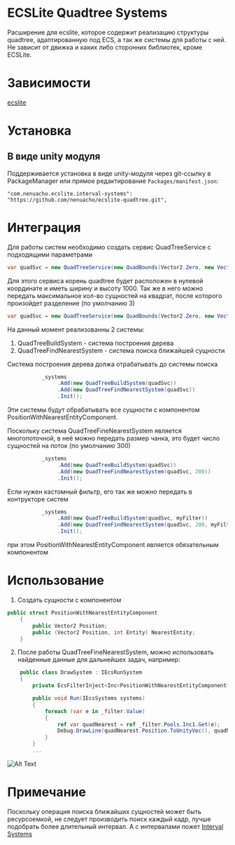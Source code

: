 # ECSLite Quadtree Systems

Расширение для ecslite, которое содержит реализацию структуры quadtree, адаптированную под ECS, а так же системы для работы с ней.
Не зависит от движка и каких либо сторонних библиотек, кроме ECSLite.

# Зависимости
[ecslite](https://github.com/Leopotam/ecslite)

# Установка
## В виде unity модуля
Поддерживается установка в виде unity-модуля через git-ссылку в PackageManager или прямое редактирование `Packages/manifest.json`:
```
"com.nenuacho.ecslite.interval-systems": "https://github.com/nenuacho/ecslite-quadtree.git",
```

# Интеграция

Для работы систем необходимо создать сервис QuadTreeService с подходящими параметрами
```c#
var quadSvc = new QuadTreeService(new QuadBounds(Vector2.Zero, new Vector2(1000, 1000)));
```
Для этого сервиса корень quadtree будет расположен в нулевой координате и иметь ширину и высоту 1000. 
Так же в него можно передать максимальное кол-во сущностей на квадрат, после которого произойдет разделение (по умолчанию 3)
```c#
var quadSvc = new QuadTreeService(new QuadBounds(Vector2.Zero, new Vector2(1000, 1000)), 2);
```

На данный момент реализованны 2 системы:
1. QuadTreeBuildSystem - система построения дерева
2. QuadTreeFindNearestSystem - система поиска ближайшей сущности

Система построения дерева должа отрабатывать до системы поиска
```c#
           _systems
                .Add(new QuadTreeBuildSystem(quadSvc))
                .Add(new QuadTreeFindNearestSystem(quadSvc))
                .Init();
```
Эти системы будут обрабатывать все сущности с компонентом PositionWithNearestEntityComponent.

Поскольку система QuadTreeFineNearestSystem является многопоточной, в неё можно передать размер чанка, это будет число сущностей на поток (по умолчанию 300)
```c#
           _systems
                .Add(new QuadTreeBuildSystem(quadSvc))
                .Add(new QuadTreeFindNearestSystem(quadSvc, 200))
                .Init();
```

Если нужен кастомный фильтр, его так же можно передать в контрукторе систем
```c#
           _systems
                .Add(new QuadTreeBuildSystem(quadSvc, myFilter))
                .Add(new QuadTreeFindNearestSystem(quadSvc, 200, myFilter))
                .Init();
```
при этом PositionWithNearestEntityComponent является обязательным компонентом

# Использование

1. Создать сущности с компонентом     
```c#
public struct PositionWithNearestEntityComponent
    {
        public Vector2 Position;
        public (Vector2 Position, int Entity) NearestEntity;
    }
```

2. После работы QuadTreeFineNearestSystem, можно использовать найденные данные для дальнейшех задач, например:
```c#
    public class DrawSystem : IEcsRunSystem
    {
        private EcsFilterInject<Inc<PositionWithNearestEntityComponent>> _filter;

        public void Run(IEcsSystems systems)
        {
            foreach (var e in _filter.Value)
            {
                ref var quadNearest = ref _filter.Pools.Inc1.Get(e);
                Debug.DrawLine(quadNearest.Position.ToUnityVec(), quadNearest.NearestEntity.Position.ToUnityVec(), Color.red);
            }
        }
        ...
```
![Alt Text](https://s11.gifyu.com/images/q3a.gif)

# Примечание

Поскольку операция поиска ближайших сущностей может быть ресурсоемкой, не следует производить поиск каждый кадр, лучше подобрать более длительный интервал. 
А с интервалами пожет [Interval Systems](https://github.com/nenuacho/ecslite-interval-systems)
